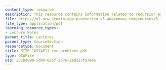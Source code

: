 ```yaml
---
content_type: resource
description: This resource contains information related to recursion exercises.
file: https://ol-ocw-studio-app-production.s3.amazonaws.com/courses/6-189-a-gentle-introduction-to-programming-using-python-january-iap-2011/231bd0995d90626f2d7e2ad223fa7eea_MIT6_189IAP11_rec_problems.pdf
file_type: application/pdf
learning_resource_types:
- Lecture Notes
parent_title: Lectures
parent_type: CourseSection
resourcetype: Document
title: MIT6_189IAP11_rec_problems.pdf
type: OCWFile
uid: 231bd099-5d90-626f-2d7e-2ad223fa7eea
---
```

